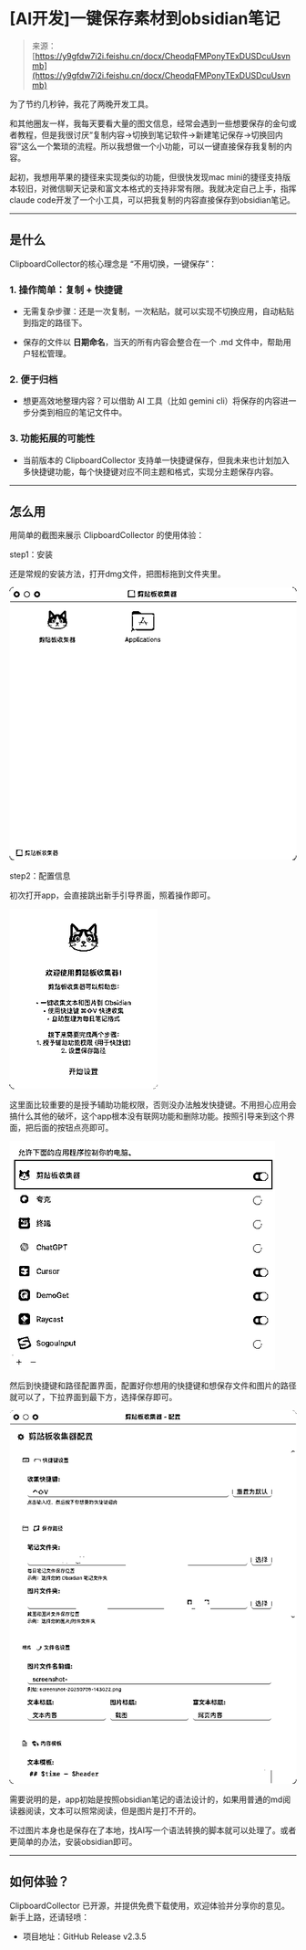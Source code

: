 # [AI开发]一键保存素材到obsidian笔记

> 来源：[https://y9gfdw7i2i.feishu.cn/docx/CheodqFMPonyTExDUSDcuUsvnmb](https://y9gfdw7i2i.feishu.cn/docx/CheodqFMPonyTExDUSDcuUsvnmb)

为了节约几秒钟，我花了两晚开发工具。

和其他圈友一样，我每天要看大量的图文信息，经常会遇到一些想要保存的金句或者教程，但是我很讨厌“复制内容→切换到笔记软件→新建笔记保存→切换回内容”这么一个繁琐的流程。所以我想做一个小功能，可以一键直接保存我复制的内容。

起初，我想用苹果的捷径来实现类似的功能，但很快发现mac mini的捷径支持版本较旧，对微信聊天记录和富文本格式的支持非常有限。我就决定自己上手，指挥claude code开发了一个小工具，可以把我复制的内容直接保存到obsidian笔记。

* * *

## 是什么

ClipboardCollector的核心理念是 “不用切换，一键保存”：

### 1\. 操作简单：复制 + 快捷键

*   无需复杂步骤：还是一次复制，一次粘贴，就可以实现不切换应用，自动粘贴到指定的路径下。

*   保存的文件以 **日期命名**，当天的所有内容会整合在一个 .md 文件中，帮助用户轻松管理。

### 2\. 便于归档

*   想更高效地整理内容？可以借助 AI 工具（比如 gemini cli）将保存的内容进一步分类到相应的笔记文件中。

### 3\. 功能拓展的可能性

*   当前版本的 ClipboardCollector 支持单一快捷键保存，但我未来也计划加入多快捷键功能，每个快捷键对应不同主题和格式，实现分主题保存内容。

* * *

## 怎么用

用简单的截图来展示 ClipboardCollector 的使用体验：

step1：安装

还是常规的安装方法，打开dmg文件，把图标拖到文件夹里。

![](img/091e9b74fa9c39e6f3f037a2db1172a1.png)

step2：配置信息

初次打开app，会直接跳出新手引导界面，照着操作即可。

![](img/ae1c31f83c32ac2610e1775ee97e656e.png)

这里面比较重要的是授予辅助功能权限，否则没办法触发快捷键。不用担心应用会搞什么其他的破坏，这个app根本没有联网功能和删除功能。按照引导来到这个界面，把后面的按钮点亮即可。

![](img/becb7c3db7b12571e3ae04a2be188b9c.png)

然后到快捷键和路径配置界面，配置好你想用的快捷键和想保存文件和图片的路径就可以了，下拉界面到最下方，选择保存即可。

![](img/7d781129ae735bb2ff9a51fbd36bcb4b.png)

需要说明的是，app初始是按照obsidian笔记的语法设计的，如果用普通的md阅读器阅读，文本可以照常阅读，但是图片是打不开的。

不过图片本身也是保存在了本地，找AI写一个语法转换的脚本就可以处理了。或者更简单的办法，安装obsidian即可。

* * *

## 如何体验？

ClipboardCollector 已开源，并提供免费下载使用，欢迎体验并分享你的意见。新手上路，还请轻喷：

*   项目地址：GitHub Release v2.3.5